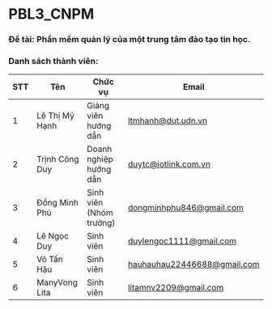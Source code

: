 # PBL3_CNPM
### Đề tài: Phần mềm quản lý của một trung tâm đào tạo tin học.
### Danh sách thành viên:
|STT|Tên|Chức vụ|Email|
|-|-|-|-|
|1|Lê Thị Mỹ Hạnh|Giảng viên hướng dẫn|ltmhanh@dut.udn.vn|
|2|Trịnh Công Duy|Doanh nghiệp hướng dẫn|duytc@iotlink.com.vn|
|3|Đồng Minh Phú|Sinh viên (Nhóm trưởng)|dongminhphu846@gmail.com|
|4|Lê Ngọc Duy|Sinh viên|duylengoc1111@gmail.com|
|5|Võ Tấn Hậu|Sinh viên|hauhauhau22446688@gmail.com|
|6|ManyVong Lita|Sinh viên|litamnv2209@gmail.com|